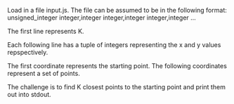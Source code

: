 Load in a file input.js. The file can be assumed to be in the following format:
unsigned_integer
integer,integer
integer,integer
integer,integer
...

The first line represents K.

Each following line has a tuple of integers representing the x and y values repspectively.

The first coordinate represents the starting point.
The following coordinates represent a set of points.

The challenge is to find K closest points to the starting point and print them out into stdout.
